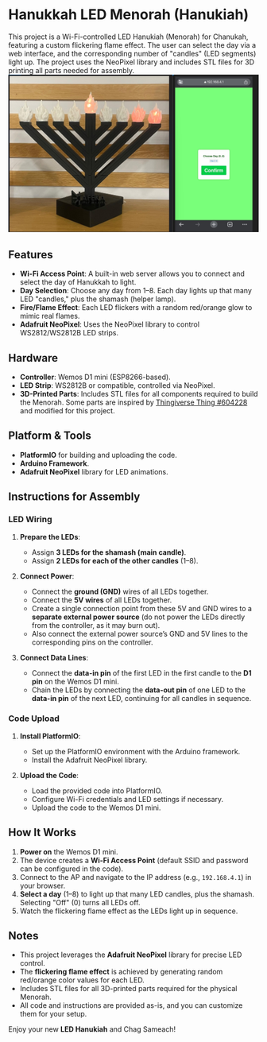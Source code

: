 # Hanukkah LED Menorah (Hanukiah)



This project is a Wi-Fi-controlled LED Hanukiah (Menorah) for Chanukah, featuring a custom flickering flame effect. The user can select the day via a web interface, and the corresponding number of "candles" (LED segments) light up. The project uses the NeoPixel library and includes STL files for 3D printing all parts needed for assembly.
![Menorah Overview](images/pic.jpg)
## Features

- **Wi-Fi Access Point**: A built-in web server allows you to connect and select the day of Hanukkah to light.
- **Day Selection**: Choose any day from 1–8. Each day lights up that many LED "candles," plus the shamash (helper lamp).
- **Fire/Flame Effect**: Each LED flickers with a random red/orange glow to mimic real flames.
- **Adafruit NeoPixel**: Uses the NeoPixel library to control WS2812/WS2812B LED strips.

## Hardware

- **Controller**: Wemos D1 mini (ESP8266-based).
- **LED Strip**: WS2812B or compatible, controlled via NeoPixel.
- **3D-Printed Parts**: Includes STL files for all components required to build the Menorah. Some parts are inspired by [Thingiverse Thing #604228](https://www.thingiverse.com/thing:604228) and modified for this project.

## Platform & Tools

- **PlatformIO** for building and uploading the code.
- **Arduino Framework**.
- **Adafruit NeoPixel** library for LED animations.

## Instructions for Assembly

### LED Wiring

1. **Prepare the LEDs**:
   - Assign **3 LEDs for the shamash (main candle)**.
   - Assign **2 LEDs for each of the other candles** (1–8).

2. **Connect Power**:
   - Connect the **ground (GND)** wires of all LEDs together.
   - Connect the **5V wires** of all LEDs together.
   - Create a single connection point from these 5V and GND wires to a **separate external power source** (do not power the LEDs directly from the controller, as it may burn out).
   - Also connect the external power source’s GND and 5V lines to the corresponding pins on the controller.

3. **Connect Data Lines**:
   - Connect the **data-in pin** of the first LED in the first candle to the **D1 pin** on the Wemos D1 mini.
   - Chain the LEDs by connecting the **data-out pin** of one LED to the **data-in pin** of the next LED, continuing for all candles in sequence.

### Code Upload

1. **Install PlatformIO**:
   - Set up the PlatformIO environment with the Arduino framework.
   - Install the Adafruit NeoPixel library.

2. **Upload the Code**:
   - Load the provided code into PlatformIO.
   - Configure Wi-Fi credentials and LED settings if necessary.
   - Upload the code to the Wemos D1 mini.


## How It Works

1. **Power on** the Wemos D1 mini.
2. The device creates a **Wi-Fi Access Point** (default SSID and password can be configured in the code).
3. Connect to the AP and navigate to the IP address (e.g., `192.168.4.1`) in your browser.
4. **Select a day** (1–8) to light up that many LED candles, plus the shamash. Selecting "Off" (0) turns all LEDs off.
5. Watch the flickering flame effect as the LEDs light up in sequence.

## Notes

- This project leverages the **Adafruit NeoPixel** library for precise LED control.
- The **flickering flame effect** is achieved by generating random red/orange color values for each LED.
- Includes STL files for all 3D-printed parts required for the physical Menorah.
- All code and instructions are provided as-is, and you can customize them for your setup.

Enjoy your new **LED Hanukiah** and Chag Sameach!

